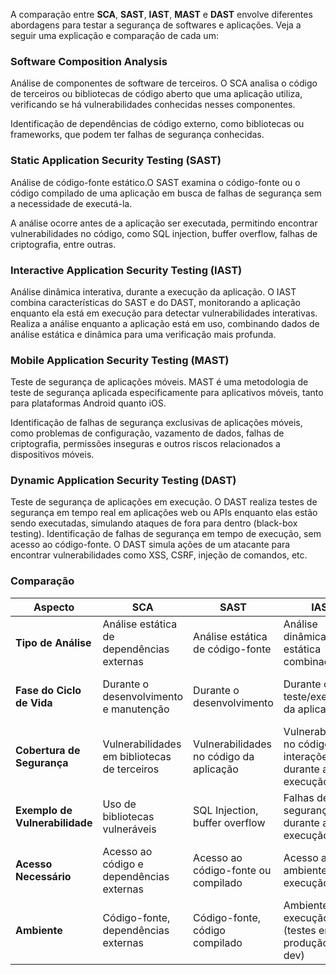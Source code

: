 A comparação entre **SCA**, **SAST**, **IAST**, **MAST** e **DAST** envolve diferentes abordagens para testar a segurança de softwares e aplicações. Veja a seguir uma explicação e comparação de cada um:

### Software Composition Analysis
Análise de componentes de software de terceiros. O SCA analisa o código de terceiros ou bibliotecas de código aberto que uma aplicação utiliza, verificando se há vulnerabilidades conhecidas nesses componentes.

Identificação de dependências de código externo, como bibliotecas ou frameworks, que podem ter falhas de segurança conhecidas.

### Static Application Security Testing (SAST)
Análise de código-fonte estático.O SAST examina o código-fonte ou o código compilado de uma aplicação em busca de falhas de segurança sem a necessidade de executá-la.

A análise ocorre antes de a aplicação ser executada, permitindo encontrar vulnerabilidades no código, como SQL injection, buffer overflow, falhas de criptografia, entre outras.

### Interactive Application Security Testing (IAST)
Análise dinâmica interativa, durante a execução da aplicação. O IAST combina características do SAST e do DAST, monitorando a aplicação enquanto ela está em execução para detectar vulnerabilidades interativas.
Realiza a análise enquanto a aplicação está em uso, combinando dados de análise estática e dinâmica para uma verificação mais profunda.

### Mobile Application Security Testing (MAST)
Teste de segurança de aplicações móveis. MAST é uma metodologia de teste de segurança aplicada especificamente para aplicativos móveis, tanto para plataformas Android quanto iOS.

Identificação de falhas de segurança exclusivas de aplicações móveis, como problemas de configuração, vazamento de dados, falhas de criptografia, permissões inseguras e outros riscos relacionados a dispositivos móveis.

### Dynamic Application Security Testing (DAST)
Teste de segurança de aplicações em execução. O DAST realiza testes de segurança em tempo real em aplicações web ou APIs enquanto elas estão sendo executadas, simulando ataques de fora para dentro (black-box testing).
Identificação de falhas de segurança em tempo de execução, sem acesso ao código-fonte. O DAST simula ações de um atacante para encontrar vulnerabilidades como XSS, CSRF, injeção de comandos, etc.

### Comparação
| **Aspecto**                | **SCA**                                   | **SAST**                                | **IAST**                                | **MAST**                                  | **DAST**                                   |
|----------------------------|-------------------------------------------|-----------------------------------------|-----------------------------------------|-------------------------------------------|-------------------------------------------|
| **Tipo de Análise**        | Análise estática de dependências externas | Análise estática de código-fonte        | Análise dinâmica e estática combinada   | Análise de segurança de aplicativos móveis| Análise dinâmica em tempo de execução     |
| **Fase do Ciclo de Vida**  | Durante o desenvolvimento e manutenção    | Durante o desenvolvimento               | Durante o teste/execução da aplicação   | Durante o desenvolvimento ou pós-desenvolvimento | Durante a execução da aplicação           |
| **Cobertura de Segurança** | Vulnerabilidades em bibliotecas de terceiros | Vulnerabilidades no código da aplicação | Vulnerabilidades no código e interações durante a execução | Vulnerabilidades específicas de aplicativos móveis | Vulnerabilidades de runtime, como XSS, SQLi |
| **Exemplo de Vulnerabilidade** | Uso de bibliotecas vulneráveis | SQL Injection, buffer overflow          | Falhas de segurança durante a execução | Armazenamento inseguro de dados, falhas de permissões | XSS, CSRF, SQL Injection, vazamento de dados |
| **Acesso Necessário**      | Acesso ao código e dependências externas | Acesso ao código-fonte ou compilado     | Acesso ao ambiente de execução          | Acesso ao aplicativo móvel (código e dispositivos) | Acesso à aplicação em execução           |
| **Ambiente**               | Código-fonte, dependências externas       | Código-fonte, código compilado          | Ambiente de execução (testes em produção ou dev) | Aplicações móveis em emuladores ou dispositivos reais | Ambiente de produção ou teste           |
